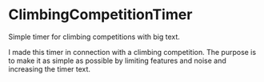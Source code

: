 # ClimbingCompetitionTimer
Simple timer for climbing competitions with big text.

I made this timer in connection with a climbing competition. The purpose is to make it as simple as possible by limiting features and noise and increasing the timer text.
